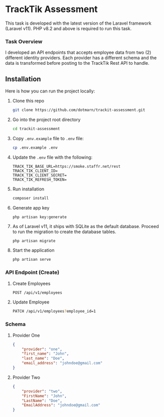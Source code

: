 # TrackTik Assessment
This task is developed with the latest version of the Laravel framework (Laravel v11). PHP v8.2 and above is required to run this task.

### Task Overview
I developed an API endpoints that accepts employee data from two (2) different identity providers. Each provider has a different schema and the data is transformed before posting to the TrackTik Rest API to handle.

## Installation
Here is how you can run the project locally:
1. Clone this repo
    ```sh
    git clone https://github.com/dotmarn/trackit-assessment.git
    ```
1. Go into the project root directory
    ```sh
    cd trackit-assessment
    ```
1. Copy `.env.example` file to `.env` file:
    ```sh
    cp .env.example .env
    ```
1. Update the `.env` file with the following:
    ```dotenv
    TRACK_TIK_BASE_URL=https://smoke.staffr.net/rest
    TRACK_TIK_CLIENT_ID=
    TRACK_TIK_CLIENT_SECRET=
    TRACK_TIK_REFRESH_TOKEN=
    ```
1. Run installation
    ```sh
    composer install
    ```
1. Generate app key 
    ```sh
    php artisan key:generate
    ```
1. As of Laravel v11, it ships with SQLite as the default database. Proceed to run the migration to create the database tables.
    ```
    php artisan migrate
    ```
1. Start the application 
    ```sh
    php artisan serve
    ``` 
### API Endpoint (Create)
1. Create Employees
    ```sh
    POST /api/v1/employees
    ```
1. Update Employee
    ```sh
    PATCH /api/v1/employees?employee_id=1
    ```

### Schema
1. Provider One
    ```json
    {
        "provider": "one",
        "first_name": "John",
        "last_name": "Doe",
        "email_address": "johndoe@gmail.com"
    }
    ```
1. Provider Two
    ```json
    {
        "provider": "two",
        "FirstName": "John",
        "LastName": "Doe",
        "EmailAddress": "johndoe@gmail.com"
    }
    ```